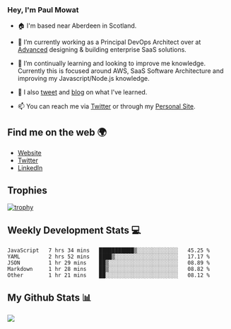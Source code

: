 ### Hey, I'm Paul Mowat

- 🏠 I'm based near Aberdeen in Scotland.
- 💼 I’m currently working as a Principal DevOps Architect over at [Advanced](https://www.oneadvanced.com/) designing & building enterprise SaaS solutions.
- 📖 I’m continually learning and looking to improve me knowledge. Currently this is focused around AWS, SaaS Software Architecture and improving my Javascript/Node.js knowledge.
- 📔 I also [tweet](https://twitter.com/paul_mowat) and [blog](https://www.paulmowat.co.uk/blog) on what I've learned.

- 📫 You can reach me via [Twitter](https://twitter.com/paul_mowat) or through my [Personal Site](https://www.paulmowat.co.uk).


## Find me on the web 🌍

- [Website](https://www.paulmowat.co.uk)
- [Twitter](https://twitter.com/paul_mowat)
- [LinkedIn](https://www.linkedin.com/in/paulmowat)

## Trophies

[![trophy](https://github-profile-trophy.vercel.app/?username=paulmowat)](https://github.com/ryo-ma/github-profile-trophy)

## Weekly Development Stats 💻

<!--START_SECTION:waka-->

```text
JavaScript   7 hrs 34 mins   ███████████▒░░░░░░░░░░░░░   45.25 %
YAML         2 hrs 52 mins   ████▒░░░░░░░░░░░░░░░░░░░░   17.17 %
JSON         1 hr 29 mins    ██▒░░░░░░░░░░░░░░░░░░░░░░   08.89 %
Markdown     1 hr 28 mins    ██▒░░░░░░░░░░░░░░░░░░░░░░   08.82 %
Other        1 hr 21 mins    ██░░░░░░░░░░░░░░░░░░░░░░░   08.12 %
```

<!--END_SECTION:waka-->

## My Github Stats 📊

![](https://github-readme-stats.vercel.app/api?username=paulmowat&show_icons=true&count_private=true)
